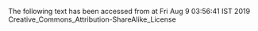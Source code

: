 The following text has been accessed from at Fri Aug 9 03:56:41 IST 2019
Creative_Commons_Attribution-ShareAlike_License
